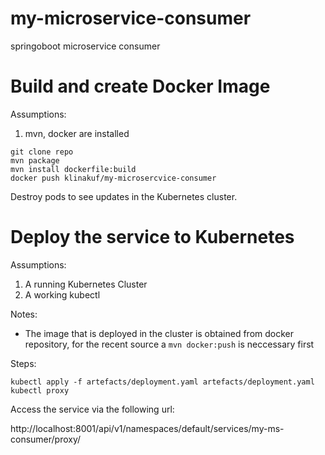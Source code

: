 # my-microservice-consumer
springoboot microservice consumer

# Build and create Docker Image

Assumptions:
1. mvn, docker are installed

```
git clone repo
mvn package
mvn install dockerfile:build
docker push klinakuf/my-microsercvice-consumer
```

Destroy pods to see updates in the Kubernetes cluster. 

# Deploy the service to Kubernetes

Assumptions:
1. A running Kubernetes Cluster
2. A working kubectl

Notes: 
- The image that is deployed in the cluster is obtained from docker repository, for the recent source a ```mvn docker:push``` is neccessary first

Steps:

```
kubectl apply -f artefacts/deployment.yaml artefacts/deployment.yaml
kubectl proxy
```
Access the service via the following url:

http://localhost:8001/api/v1/namespaces/default/services/my-ms-consumer/proxy/

